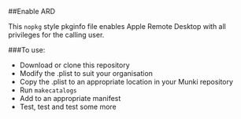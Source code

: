 ##Enable ARD

This `nopkg` style pkginfo file enables Apple Remote Desktop with all privileges for the calling user.

###To use:
* Download or clone this repository
* Modify the .plist to suit your organisation
* Copy the .plist to an appropriate location in your Munki repository
* Run `makecatalogs`
* Add to an appropriate manifest
* Test, test and test some more
